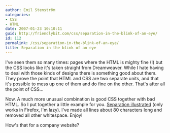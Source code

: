 ```yaml
---
author: Emil Stenström
categories:
- CSS
- HTML
date: 2007-01-23 10:10:11
guid: http://friendlybit.com/css/separation-in-the-blink-of-an-eye/
id: 112
permalink: /css/separation-in-the-blink-of-an-eye/
title: Separation in the blink of an eye
---
```


I've seen them so many times: pages where the HTML is mighty fine (!) but the CSS looks like it's taken straight from Dreamweaver. While I hate having to deal with those kinds of designs there is something good about them. They prove the point that HTML and CSS are two separate units, and that it's possible to mess up one of them and do fine on the other. That's after all the point of CSS…

Now. A much more unusual combination is good CSS together with bad HTML. So I put together a little example for you. [Separation illustrated](/files/separation_illustrated/) (only works in Firefox, I'm lazy). I've made all lines about 80 characters long and removed all other whitespace. Enjoy!

How's that for a company website?
